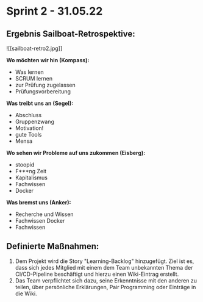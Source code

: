 # Sprint 2 - 31.05.22

## Ergebnis Sailboat-Retrospektive:

![[sailboat-retro2.jpg]]

<b>Wo möchten wir hin (Kompass):</b>
- Was lernen
- SCRUM lernen
- zur Prüfung zugelassen
- Prüfungsvorbereitung

<b>Was treibt uns an (Segel):</b>
- Abschluss
- Gruppenzwang
- Motivation!
- gute Tools
- Mensa

<b>Wo sehen wir Probleme auf uns zukommen (Eisberg):</b>
- stoopid
- F\*\*\*ng Zeit
- Kapitalismus
- Fachwissen
- Docker

<b>Was bremst uns (Anker):</b>
- Recherche und Wissen
- Fachwissen Docker
- Fachwissen

## Definierte Maßnahmen:

1.  Dem Projekt wird die Story "Learning-Backlog" hinzugefügt. Ziel ist es, dass sich jedes Mitglied mit einem dem Team unbekannten Thema der CI/CD-Pipeline beschäftigt und hierzu einen Wiki-Eintrag erstellt.
2. Das Team verpflichtet sich dazu, seine Erkenntnisse mit den anderen zu teilen, über persönliche Erklärungen, Pair Programming oder Einträge in die Wiki.